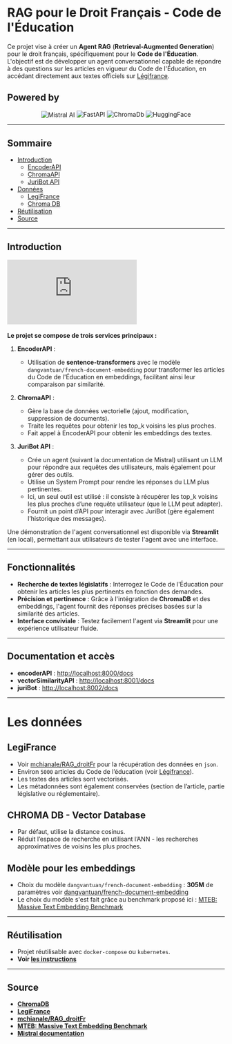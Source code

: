 # RAG pour le Droit Français - Code de l'Éducation

Ce projet vise à créer un **Agent RAG** (**Retrieval-Augmented Generation**) pour le droit français, spécifiquement pour le **Code de l'Éducation**. L'objectif est de développer un agent conversationnel capable de répondre à des questions sur les articles en vigueur du Code de l'Éducation, en accédant directement aux textes officiels sur [Légifrance](https://www.legifrance.gouv.fr).

## Powered by

<p align="center">
  <img src="https://avatars.githubusercontent.com/u/132372032?s=200&v=4" style="height:28px; vertical-align:middle;" alt="Mistral AI" />
  <img src="https://img.shields.io/badge/-FastAPI-009688?style=for-the-badge&logo=fastapi&logoColor=white" alt="FastAPI" />
  <img src="https://img.shields.io/badge/-ChromaDb-5E17EB?style=for-the-badge&logo=code&logoColor=white" alt="ChromaDb" />
  <img src="https://img.shields.io/badge/-HuggingFace-FFAE42?style=for-the-badge&logo=huggingface&logoColor=white" alt="HuggingFace" />
</p>

---

## Sommaire

- [Introduction](#introduction)
  - [EncoderAPI](#introduction)
  - [ChromaAPI](#introduction)
  - [JuriBot API](#introduction)
- [Données](#les-données)
  - [LegiFrance](#legifrance)
  - [Chroma DB](#chroma-db---vector-database)
- [Réutilisation](#réutilisation)
- [Source](#source)

---

## Introduction
![architecture](https://github.com/mchianale/juribot/blob/main/img/architecture.pdf)

**Le projet se compose de trois services principaux :**

1. **EncoderAPI** :
   - Utilisation de **sentence-transformers** avec le modèle `dangvantuan/french-document-embedding` pour transformer les articles du Code de l'Éducation en embeddings, facilitant ainsi leur comparaison par similarité.

2. **ChromaAPI** :
   - Gère la base de données vectorielle (ajout, modification, suppression de documents).
   - Traite les requêtes pour obtenir les top_k voisins les plus proches.
   - Fait appel à EncoderAPI pour obtenir les embeddings des textes.

3. **JuriBot API** :
   - Crée un agent (suivant la documentation de Mistral) utilisant un LLM pour répondre aux requêtes des utilisateurs, mais également pour gérer des outils.
   - Utilise un System Prompt pour rendre les réponses du LLM plus pertinentes.
   - Ici, un seul outil est utilisé : il consiste à récupérer les top_k voisins les plus proches d’une requête utilisateur (que le LLM peut adapter).
   - Fournit un point d’API pour interagir avec JuriBot (gère également l’historique des messages).

Une démonstration de l'agent conversationnel est disponible via **Streamlit** (en local), permettant aux utilisateurs de tester l'agent avec une interface.
    
---

## Fonctionnalités

- **Recherche de textes législatifs** : Interrogez le Code de l'Éducation pour obtenir les articles les plus pertinents en fonction des demandes.
- **Précision et pertinence** : Grâce à l'intégration de **ChromaDB** et des embeddings, l'agent fournit des réponses précises basées sur la similarité des articles.
- **Interface conviviale** : Testez facilement l'agent via **Streamlit** pour une expérience utilisateur fluide.

---

## Documentation et accès 
- **encoderAPI** : [http://localhost:8000/docs](http://localhost:8000/docs)
- **vectorSimilarityAPI** : [http://localhost:8001/docs](http://localhost:8001/docs)
- **juriBot** : [http://localhost:8002/docs](http://localhost:8002/docs)

---

# Les données 

## LegiFrance
- Voir [mchianale/RAG_droitFr](https://github.com/mchianale/RAG_droitFr) pour la récupération des données en `json`.
- Environ `5000` articles du Code de l’éducation (voir  [Légifrance](https://www.legifrance.gouv.fr)).
- Les textes des articles sont vectorisés.
- Les métadonnées sont également conservées (section de l’article, partie législative ou réglementaire).

## CHROMA DB - Vector Database
- Par défaut, utilise la distance cosinus.
- Réduit l’espace de recherche en utilisant l’ANN - les recherches approximatives de voisins les plus proches.

## Modèle pour les embeddings
- Choix du modèle `dangvantuan/french-document-embedding` : **305M** de paramètres voir [dangvantuan/french-document-embedding](https://huggingface.co/dangvantuan/french-document-embedding)
- Le choix du modèle s'est fait grâce au benchmark proposé ici : [MTEB: Massive Text Embedding Benchmark](https://huggingface.co/spaces/mteb/leaderboard)

---

## Réutilisation
- Projet réutilisable avec `docker-compose` ou `kubernetes`.
- **Voir [les instructions](https://github.com/mchianale/juribot/edit/main/RUN.md)**  

---

## Source

- [**ChromaDB**](https://www.trychroma.com/)
- [**LegiFrance**](https://www.legifrance.gouv.fr/)
- [**mchianale/RAG_droitFr**](https://github.com/mchianale/RAG_droitFr)
- [**MTEB: Massive Text Embedding Benchmark**](https://arxiv.org/pdf/2210.07316)
- [**Mistral documentation**](https://docs.mistral.ai/)
